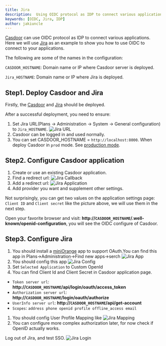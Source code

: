 ```yaml
---
title: Jira
description:  Using OIDC protocol as IDP to connect various applications, like Jira
keywords: [OIDC, Jira, IDP]
author: jakiuncle
---
```


[Casdoor](/docs/basic/server-installation) can use OIDC protocol as IDP to connect various applications. Here we will use [Jira](https://www.atlassian.com/software/jira/guides/getting-started/overview) as an example to show you how to use OIDC to connect to your applications.

The following are some of the names in the configuration:

`CASDOOR_HOSTNAME`: Domain name or IP where Casdoor server is deployed.

`Jira_HOSTNAME`: Domain name or IP where Jira is deployed.

## Step1. Deploy Casdoor and Jira

Firstly, the [Casdoor](/docs/basic/server-installation) and [Jira](https://www.atlassian.com/software/jira/guides/getting-started/overview) should be deployed.

After a successful deployment, you need to ensure:

1. Set Jira URL(Plans -> Administration -> System -> General configuration) to `Jira_HOSTNAME`.
![Jira URL](/img/integration/java/jira/Jira_HOSTNAME.png)
2. Casdoor can be logged in and used normally.
3. You can set CASDOOR_HOSTNAME = `http://localhost:8000`. When deploy Casdoor in `prod` mode. See [production mode](https://casdoor.org/docs/basic/server-installation#production-mode).

## Step2. Configure Casdoor application

1. Create or use an existing Casdoor application.
2. Find a redirect url: ![Jira Callback](/img/integration/java/jira/Jira_CallbackURL.png)
3. Add a redirect url: ![Jira Application](/img/integration/java/jira/Jira_application.png)
4. Add provider you want and supplement other settings.

Not surprisingly, you can get two values ​​on the application settings page: `Client ID` and `Client secret` like the picture above, we will use them in the next step.

Open your favorite browser and visit: **http://`CASDOOR_HOSTNAME`/.well-known/openid-configuration**, you will see the OIDC configure of Casdoor.

## Step3. Configure Jira

1. You should install a [miniOrange](https://www.miniorange.com) app to support OAuth.You can find this app in Plans->Administration->Find new apps->serch ![Jira App](/img/integration/java/jira/Jira_install.png)
2. You should config this app ![Jira Config](/img/integration/java/jira/Jira_Config.png)
3. Set `Selected Application` to Custom OpenId
4. You can find Client Id and Client Secret in Casdoor application page.

- `Token server url`: **http://`CASDOOR_HOSTNAME`/api/login/oauth/access_token**
- `Authorization server url`: **http://`CASDOOR_HOSTNAME`/login/oauth/authorize**
- `UserInfo server url`: **http://`CASDOOR_HOSTNAME`/api/get-account**
- `Scopes`: `address phone openid profile offline_access email`

1. You should config User Profile Mapping like ![Jira Mapping](/img/integration/java/jira/Jira_mapping.png)
2. You can configure more complex authorization later, for now check if OpenID actually works.

Log out of Jira, and test SSO.
![Jira Login](/img/integration/java/jira/Jira_login.gif)

